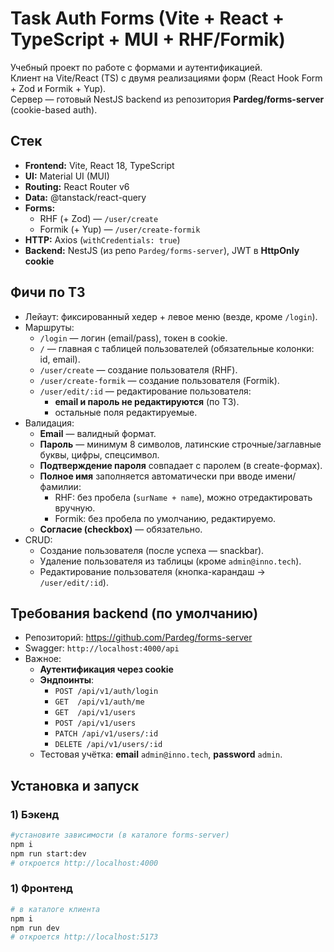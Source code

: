 # Task Auth Forms (Vite + React + TypeScript + MUI + RHF/Formik)

Учебный проект по работе с формами и аутентификацией.  
Клиент на Vite/React (TS) с двумя реализациями форм (React Hook Form + Zod и Formik + Yup).  
Сервер — готовый NestJS backend из репозитория **Pardeg/forms-server** (cookie-based auth).

## Стек

- **Frontend:** Vite, React 18, TypeScript
- **UI:** Material UI (MUI)
- **Routing:** React Router v6
- **Data:** @tanstack/react-query
- **Forms:**
  - RHF (+ Zod) — `/user/create`
  - Formik (+ Yup) — `/user/create-formik`
- **HTTP:** Axios (`withCredentials: true`)
- **Backend:** NestJS (из репо `Pardeg/forms-server`), JWT в **HttpOnly cookie**

## Фичи по ТЗ

- Лейаут: фиксированный хедер + левое меню (везде, кроме `/login`).
- Маршруты:
  - `/login` — логин (email/pass), токен в cookie.
  - `/` — главная с таблицей пользователей (обязательные колонки: id, email).
  - `/user/create` — создание пользователя (RHF).
  - `/user/create-formik` — создание пользователя (Formik).
  - `/user/edit/:id` — редактирование пользователя:
    - **email и пароль не редактируются** (по ТЗ).
    - остальные поля редактируемые.
- Валидация:
  - **Email** — валидный формат.
  - **Пароль** — минимум 8 символов, латинские строчные/заглавные буквы, цифры, спецсимвол.
  - **Подтверждение пароля** совпадает с паролем (в create-формах).
  - **Полное имя** заполняется автоматически при вводе имени/фамилии:
    - RHF: без пробела (`surName + name`), можно отредактировать вручную.
    - Formik: без пробела по умолчанию, редактируемо.
  - **Согласие (checkbox)** — обязательно.
- CRUD:
  - Создание пользователя (после успеха — snackbar).
  - Удаление пользователя из таблицы (кроме `admin@inno.tech`).
  - Редактирование пользователя (кнопка-карандаш → `/user/edit/:id`).

## Требования backend (по умолчанию)

- Репозиторий: https://github.com/Pardeg/forms-server
- Swagger: `http://localhost:4000/api`
- Важное:
  - **Аутентификация через cookie**
  - **Эндпоинты**:
    - `POST /api/v1/auth/login`
    - `GET  /api/v1/auth/me`
    - `GET  /api/v1/users`
    - `POST /api/v1/users`
    - `PATCH /api/v1/users/:id`
    - `DELETE /api/v1/users/:id`
  - Тестовая учётка: **email** `admin@inno.tech`, **password** `admin`.

## Установка и запуск

### 1) Бэкенд

```bash
#установите зависимости (в каталоге forms-server)
npm i
npm run start:dev
# откроется http://localhost:4000
```
### 1) Фронтенд

```bash
# в каталоге клиента
npm i
npm run dev
# откроется http://localhost:5173
```